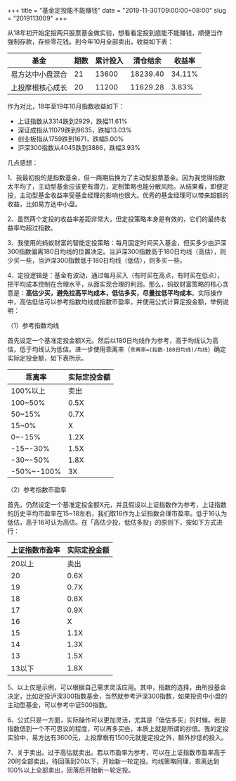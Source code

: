 +++
title = "基金定投能不能赚钱"
date = "2019-11-30T09:00:00+08:00"
slug = "2019113009"
+++

从18年初开始定投两只股票基金做实验，想看看定投到底能不能赚钱，顺便当作强制存款，存些零花钱。到今年10月全部卖出，收益如下表：

| 基金       | 期数 | 累计投入  | 清仓结余     | 收益率    |
|----------|----|-------|----------|--------|
| 易方达中小盘混合 | 21 | 13600 | 18239.40 | 34.11% |
| 上投摩根核心成长 | 20 | 11200 | 11629.28 | 3.83%  |

作为对比，18年至19年10月指数收益如下：

* 上证指数从3314跌到2929，跌幅11.61%
* 深证成指从11079跌到9635，跌幅13.03%
* 创业板指从1759跌到1671，跌幅5.00%
* 沪深300指数从4045跌到3886，跌幅3.93%

几点感想：

1、我最初投的是指数基金，但一两期后换为了主动型股票基金。因为我觉得指数太平均了，主动型基金应该更有潜力，定制策略也能分散风险。从结果看，即便定投，主动型基金收益率受基金经理的影响也很大。优秀的基金经理可以带来超额的收益，比如易方达中小盘。

2、虽然两个定投的收益率差距非常大，但定投策略本身是有效的，它们的最终收益率均超过指数。

3、我使用的蚂蚁财富的智能定投策略：每月固定时间买入基金，但买多少由沪深300指数偏离180日均线的位置决定。当沪深300指数高于180日均线（高估），则少买一些，当沪深300指数低于180日均线（低估），则多买一些。

4、定投逻辑是：基金有波动，通过每月买入（有时买在高点，有时买在低点），把平均成本控制在合理水平，从面实现合理的利润。那么，蚂蚁财富策略的核心含意是：**高估少买，避免拉高平均成本，低估多买，尽量拉低平均成本**。实际操作中，高估低估可以参考指数均线或指数市盈率，并使用公式计算定投金额，举例说明：

（1）参考指数均线

首先设定一个基准定投金额X元。然后以180日均线作为参考，高于均线认为高估，低于均线认为低估。进一步使用乖离率（`乖离率=(指数-180日均线)/均线`）确定实际定投金额，如下表所示。

| 乖离率        | 实际定投金额 |
|------------|--------|
| 100%以上     | 卖出     |
| 100~50%    | 0.5X   |
| 50~15%     | 0.7X   |
| 15~0%      | X      |
| 0~-15%     | 1.2X   |
| -15~-30%   | 1.5X   |
| -30~-50%   | 1.8X   |
| -50%~-100% | 3X     |

（2）参考指数市盈率

首先，仍然设定一个基准定投金额X元，并且假设以上证指数作为参考，上证指数的历史平均市盈率在15~18左右，我们取16作为上证指数合理市盈率。低于16认为低估，高于16可认为高估。在「高估少投，低估多投」的原则下，按如下方式进行：

| 上证指数市盈率 | 实际定投金额 |
|---------|--------|
| 20以上    | 卖出     |
| 20      | 0.6X   |
| 19      | 0.7X   |
| 18      | 0.8X   |
| 17      | 0.9X   |
| 16      | X      |
| 15      | 1.1X   |
| 14      | 1.3X   |
| 13      | 1.5X   |
| 13以下    | 1.8X   |

5、以上仅是示例，可以根据自己需求灵活应用。其中，指数的选择，由所投基金决定，比如定投沪深300指数基金，当然就参考沪深300指数，如果投资中小盘的主动型基金，可以参考中证500指数。

6、公式只是一方面，实际操作可以更加灵活，尤其是「低估多买」的时候。若是指数低到一个不可思议的程度，可以再多买些，本质上就是所谓的抄低。我的定投实验中，易方达有3600元，上投摩根有1500元就是定投之外，额外抄低的投入。

7、关于卖出。过于高估就卖出。若以市盈率为参考，可以在上证指数市盈率高于20时全部卖出，待回落到20以下，开始新一轮定投。均线策略同理，乖离达到100%以上全部卖出，回落后开始新一轮定投。